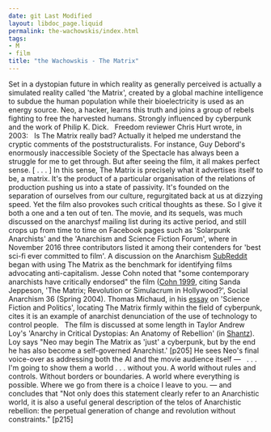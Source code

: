 ```yaml
---
date: git Last Modified
layout: libdoc_page.liquid
permalink: the-wachowskis/index.html
tags:
- M
- film
title: "the Wachowskis - The Matrix"
---
```


Set in a dystopian future in which reality as  generally perceived is actually a simulated reality called 'the  Matrix', created by a global machine intelligence to subdue the  human population while their bioelectricity is used as an energy  source. Neo, a hacker, learns this truth and joins a group of rebels  fighting to free the harvested humans. Strongly influenced by  cyberpunk and the work of Philip K. Dick.
 
  Freedom reviewer Chris Hurt wrote, in 2003:
 
Is The Matrix really  bad? Actually it helped me understand the cryptic comments of the  poststructuralists. For instance, Guy Debord's enormously  inaccessible Society of the Spectacle has always been a  struggle for me to get through. But after seeing the film, it all  makes perfect sense. [ . . . ] In this sense, The Matrix is  precisely what it advertises itself to be, a matrix. It's the  product of a particular organisation of the relations of production  pushing us into a state of passivity. It's founded on the separation  of ourselves from our culture, regurgitated back at us at dizzying  speed. Yet the film also provokes such critical thoughts as these.  So I give it both a one and a ten out of ten.
The movie, and its sequels, was much discussed  on the anarchysf mailing list during its active period, and still  crops up from time to time on Facebook pages such as 'Solarpunk  Anarchists' and the 'Anarchism and Science Fiction Forum', where in  November 2016 three contributors listed it among their contenders  for 'best sci-fi ever committed to film'. A discussion on the  Anarchism <a href="https://www.reddit.com/r/Anarchism/comments/2a2r93/can_we_compile_a_list_of_the_top_films_advocating/"> SubReddit</a> began with using The Matrix as the benchmark  for identifying films advocating anti-capitalism. Jesse Cohn noted  that "some contemporary anarchists have critically endorsed" the  film (<a href="biblio.htm#Cohn 1999">Cohn 1999</a>, citing Sanda  Jeppeson, 'The Matrix; Revolution or Simulacrum in  Hollywood?', Social Anarchism 36 (Spring 2004). Thomas  Michaud, in his <a href="https://books.google.co.uk/books?id=-8iD6iuO-iAC&amp;pg=PA73&amp;lpg=PA73&amp;dq=why+are+anarchists+attracted+to+science+fiction&amp;source=bl&amp;ots=NejthZ5DRg&amp;sig=FUp9INPFjgzR6RyZElmMVISZ33Q&amp;hl=en&amp;sa=X&amp;ved=0CFcQ6AEwCWoVChMIwdOJwdPzxgIVi27bCh1hdwle#v=onepage&amp;q=why are a"> essay</a> on 'Science Fiction and Politics', locating The Matrix  firmly within the field of cyberpunk, cites it is an example  of anarchist denunciation of the use of technology to control  people. 
 
The film is discussed at some length in Taylor  Andrew Loy's 'Anarchy in Critical Dystopias: An Anatomy of  Rebellion' (in <a href="Shea,%20Robert">Shantz</a>). Loy says "Neo  may begin The Matrix as 'just' a cyberpunk, but by the end he  has also become a self-governed Anarchist.' [p205] He sees Neo's  final voice-over as addressing both the AI and the movie audience  itself — 
 
. . . I'm going to show them a world . . .  without you. A world without rules and controls. Without borders or  boundaries. A world where everything is possible. Where we go from  there is a choice I leave to you.
— and concludes that "Not only does this  statement clearly refer to an Anarchistic world, it is also a useful  general description of the telos of Anarchistic rebellion: the  perpetual generation of change and revolution without constraints."  [p215]